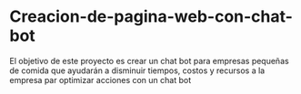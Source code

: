 # Creacion-de-pagina-web-con-chat-bot
El objetivo de este proyecto es crear un chat bot para empresas pequeñas de comida que ayudarán a disminuir tiempos, costos y recursos a la empresa par optimizar acciones con un chat bot
